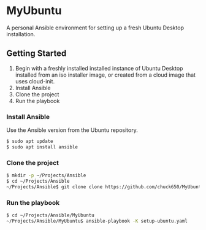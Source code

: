 # MyUbuntu
A personal Ansible environment for setting up a fresh Ubuntu Desktop installation.


## Getting Started

1. Begin with a freshly installed installed instance of Ubuntu Desktop installed from an iso installer image, or created from a cloud image that uses cloud-init.
2. Install Ansible
3. Clone the project
4. Run the playbook

### Install Ansible

Use the Ansible version from the Ubuntu repository.

```bash
$ sudo apt update
$ sudo apt install ansible
```

### Clone the project

```bash
$ mkdir -p ~/Projects/Ansible
$ cd ~/Projects/Ansible
~/Projects/Ansible$ git clone clone https://github.com/chuck650/MyUbuntu.git
```

### Run the playbook

```bash
$ cd ~/Projects/Ansible/MyUbuntu
~/Projects/Ansible/MyUbuntu$ ansible-playbook -K setup-ubuntu.yaml
```
